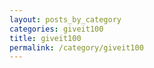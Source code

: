 ```yaml
---
layout: posts_by_category
categories: giveit100
title: giveit100
permalink: /category/giveit100
---
```

